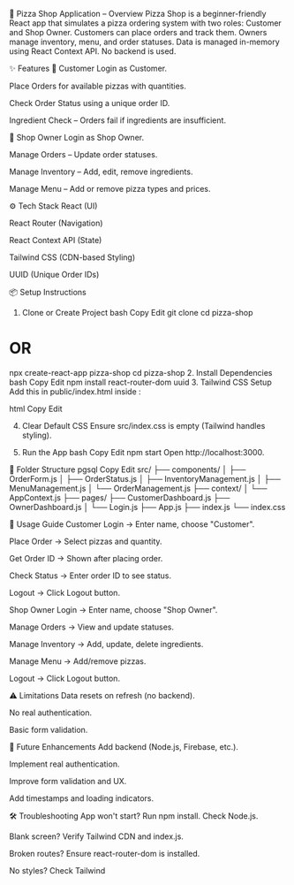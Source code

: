 🍕 Pizza Shop Application – Overview
Pizza Shop is a beginner-friendly React app that simulates a pizza ordering system with two roles: Customer and Shop Owner. Customers can place orders and track them. Owners manage inventory, menu, and order statuses. Data is managed in-memory using React Context API. No backend is used.

✨ Features
🔸 Customer
Login as Customer.

Place Orders for available pizzas with quantities.

Check Order Status using a unique order ID.

Ingredient Check – Orders fail if ingredients are insufficient.

🔸 Shop Owner
Login as Shop Owner.

Manage Orders – Update order statuses.

Manage Inventory – Add, edit, remove ingredients.

Manage Menu – Add or remove pizza types and prices.

⚙️ Tech Stack
React (UI)

React Router (Navigation)

React Context API (State)

Tailwind CSS (CDN-based Styling)

UUID (Unique Order IDs)

📦 Setup Instructions
1. Clone or Create Project
bash
Copy
Edit
git clone <repository-url>
cd pizza-shop
# OR
npx create-react-app pizza-shop
cd pizza-shop
2. Install Dependencies
bash
Copy
Edit
npm install react-router-dom uuid
3. Tailwind CSS Setup
Add this in public/index.html inside <head>:

html
Copy
Edit
<script src="https://cdn.tailwindcss.com"></script>
4. Clear Default CSS
Ensure src/index.css is empty (Tailwind handles styling).

5. Run the App
bash
Copy
Edit
npm start
Open http://localhost:3000.

📁 Folder Structure
pgsql
Copy
Edit
src/
├── components/
│   ├── OrderForm.js
│   ├── OrderStatus.js
│   ├── InventoryManagement.js
│   ├── MenuManagement.js
│   └── OrderManagement.js
├── context/
│   └── AppContext.js
├── pages/
    ├── CustomerDashboard.js
    ├── OwnerDashboard.js
│   └── Login.js
├── App.js
├── index.js
└── index.css

🧭 Usage Guide
Customer
Login → Enter name, choose "Customer".

Place Order → Select pizzas and quantity.

Get Order ID → Shown after placing order.

Check Status → Enter order ID to see status.

Logout → Click Logout button.

Shop Owner
Login → Enter name, choose "Shop Owner".

Manage Orders → View and update statuses.

Manage Inventory → Add, update, delete ingredients.

Manage Menu → Add/remove pizzas.

Logout → Click Logout button.

⚠️ Limitations
Data resets on refresh (no backend).

No real authentication.

Basic form validation.

🌱 Future Enhancements
Add backend (Node.js, Firebase, etc.).

Implement real authentication.

Improve form validation and UX.

Add timestamps and loading indicators.

🛠️ Troubleshooting
App won't start? Run npm install. Check Node.js.

Blank screen? Verify Tailwind CDN and index.js.

Broken routes? Ensure react-router-dom is installed.

No styles? Check Tailwind <script> in index.html.